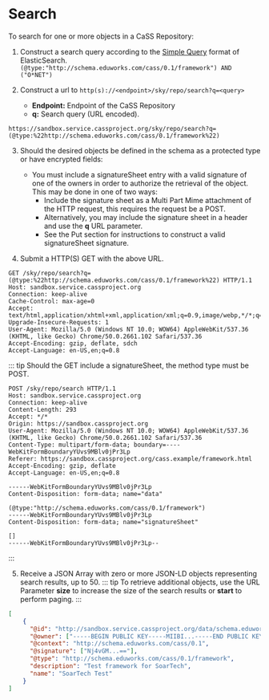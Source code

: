 # Search

To search for one or more objects in a CaSS Repository:

1. Construct a search query according to the [Simple Query](https://www.elastic.co/guide/en/elasticsearch/reference/current/query-dsl-query-string-query.html) format of ElasticSearch. ```(@type:"http://schema.eduworks.com/cass/0.1/framework") AND ("O*NET")```

2. Construct a url to ```http(s)://<endpoint>/sky/repo/search?q=<query>```
    * **Endpoint:** Endpoint of the CaSS Repository
    * **q:** Search query (URL encoded).
```
https://sandbox.service.cassproject.org/sky/repo/search?q=(@type:%22http://schema.eduworks.com/cass/0.1/framework%22)
```

3. Should the desired objects be defined in the schema as a protected type or have encrypted fields:
    * You must include a signatureSheet entry with a valid signature of one of the owners in order to authorize the retrieval of the object. This may be done in one of two ways:
        * Include the signature sheet as a Multi Part Mime attachment of the HTTP request, this requires the request be a POST.
        * Alternatively, you may include the signature sheet in a header and use the **q** URL parameter.
        * See the Put section for instructions to construct a valid signatureSheet signature.

4. Submit a HTTP(S) GET with the above URL.

```http
GET /sky/repo/search?q=(@type:%22http://schema.eduworks.com/cass/0.1/framework%22) HTTP/1.1
Host: sandbox.service.cassproject.org
Connection: keep-alive
Cache-Control: max-age=0
Accept: text/html,application/xhtml+xml,application/xml;q=0.9,image/webp,*/*;q=0.8
Upgrade-Insecure-Requests: 1
User-Agent: Mozilla/5.0 (Windows NT 10.0; WOW64) AppleWebKit/537.36 (KHTML, like Gecko) Chrome/50.0.2661.102 Safari/537.36
Accept-Encoding: gzip, deflate, sdch
Accept-Language: en-US,en;q=0.8
```

::: tip
Should the GET include a signatureSheet, the method type must be POST.
```http
POST /sky/repo/search HTTP/1.1
Host: sandbox.service.cassproject.org
Connection: keep-alive
Content-Length: 293
Accept: */*
Origin: https://sandbox.cassproject.org
User-Agent: Mozilla/5.0 (Windows NT 10.0; WOW64) AppleWebKit/537.36 (KHTML, like Gecko) Chrome/50.0.2661.102 Safari/537.36
Content-Type: multipart/form-data; boundary=----WebKitFormBoundaryYUvs9MBlv0jPr3Lp
Referer: https://sandbox.cassproject.org/cass.example/framework.html
Accept-Encoding: gzip, deflate
Accept-Language: en-US,en;q=0.8

------WebKitFormBoundaryYUvs9MBlv0jPr3Lp
Content-Disposition: form-data; name="data"

(@type:"http://schema.eduworks.com/cass/0.1/framework")
------WebKitFormBoundaryYUvs9MBlv0jPr3Lp
Content-Disposition: form-data; name="signatureSheet"

[]
------WebKitFormBoundaryYUvs9MBlv0jPr3Lp--
```
:::

5. Receive a JSON Array with zero or more JSON-LD objects representing search results, up to 50.
::: tip
To retrieve additional objects, use the URL Parameter **size** to increase the size of the search results or **start** to perform paging.
:::
```json
[
    {
      "@id": "http://sandbox.service.cassproject.org/data/schema.eduworks.com.cass.0.1.framework/007c67a2-c3a1-4b38-b222-a47e3c6cef39/1461770282857",
      "@owner": ["-----BEGIN PUBLIC KEY-----MIIBI...-----END PUBLIC KEY-----"],
      "@context": "http://schema.eduworks.com/cass/0.1",
      "@signature": ["Nj4vGM...=="],
      "@type": "http://schema.eduworks.com/cass/0.1/framework",
      "description": "Test framework for SoarTech",
      "name": "SoarTech Test"
    }
]
```